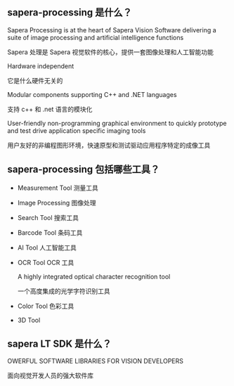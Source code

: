 ## sapera-processing 是什么？

Sapera Processing is at the heart of Sapera Vision Software delivering a suite of image processing and artificial intelligence functions

Sapera 处理是 Sapera 视觉软件的核心，提供一套图像处理和人工智能功能

Hardware independent

它是什么硬件无关的

Modular components supporting C++ and .NET languages

支持 c++ 和 .net 语言的模块化

User-friendly non-programming graphical environment to quickly prototype and test drive application specific imaging tools

用户友好的非编程图形环境，快速原型和测试驱动应用程序特定的成像工具

## sapera-processing 包括哪些工具？

- Measurement Tool 测量工具
- Image Processing 图像处理
- Search Tool 搜索工具
- Barcode Tool 条码工具
- AI Tool 人工智能工具

- OCR Tool OCR 工具

  A highly integrated optical character recognition tool

  一个高度集成的光学字符识别工具

- Color Tool 色彩工具
- 3D Tool

## sapera LT SDK 是什么？

OWERFUL SOFTWARE LIBRARIES FOR VISION DEVELOPERS

面向视觉开发人员的强大软件库
